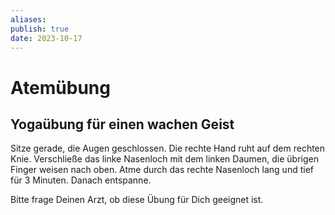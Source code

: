 ```yaml
---
aliases:
publish: true
date: 2023-10-17
---
```

# Atemübung

## Yogaübung für einen wachen Geist

Sitze gerade, die Augen geschlossen. Die rechte Hand ruht auf dem rechten Knie. Verschließe das linke Nasenloch mit dem linken Daumen, die übrigen Finger weisen nach oben. Atme durch das rechte Nasenloch lang und tief für 3 Minuten. Danach entspanne.

Bitte frage Deinen Arzt, ob diese Übung für Dich geeignet ist.